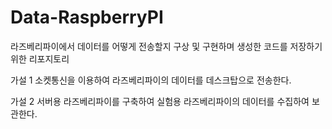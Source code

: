 # Data-RaspberryPI

라즈베리파이에서 데이터를 어떻게 전송할지 구상 및 구현하며 생성한 코드를 저장하기 위한 리포지토리

가설 1
소켓통신을 이용하여 라즈베리파이의 데이터를 데스크탑으로 전송한다.

가설 2
서버용 라즈베리파이를 구축하여 실험용 라즈베리파이의 데이터를 수집하여 보관한다.
